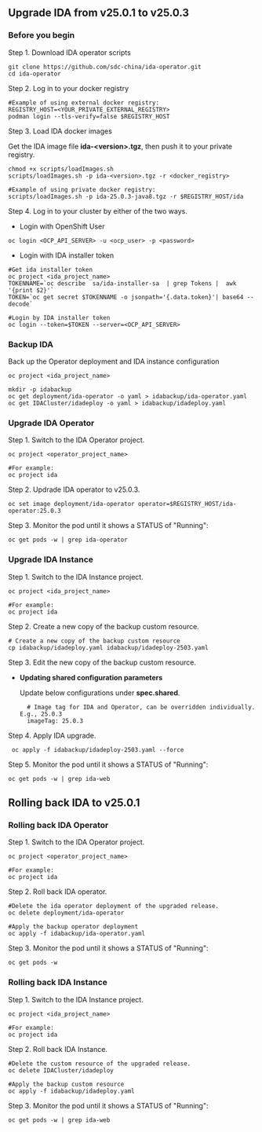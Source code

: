 ## Upgrade IDA from v25.0.1 to v25.0.3

### Before you begin

Step 1. Download IDA operator scripts

```
git clone https://github.com/sdc-china/ida-operator.git
cd ida-operator
```

Step 2. Log in to your docker registry

```
#Example of using external docker registry:
REGISTRY_HOST=<YOUR_PRIVATE_EXTERNAL_REGISTRY>
podman login --tls-verify=false $REGISTRY_HOST
```

Step 3. Load IDA docker images

Get the IDA image file **ida-&lt;version&gt;.tgz**, then push it to your private registry.

```
chmod +x scripts/loadImages.sh
scripts/loadImages.sh -p ida-<version>.tgz -r <docker_registry>
  
#Example of using private docker registry:
scripts/loadImages.sh -p ida-25.0.3-java8.tgz -r $REGISTRY_HOST/ida
```

Step 4. Log in to your cluster by either of the two ways.

- Login with OpenShift User

```
oc login <OCP_API_SERVER> -u <ocp_user> -p <password>
```

- Login with IDA installer token

```
#Get ida installer token
oc project <ida_project_name>
TOKENNAME=`oc describe  sa/ida-installer-sa  | grep Tokens |  awk '{print $2}'`
TOKEN=`oc get secret $TOKENNAME -o jsonpath='{.data.token}'| base64 --decode`

#Login by IDA installer token
oc login --token=$TOKEN --server=<OCP_API_SERVER>

```

### Backup IDA

Back up the Operator deployment and IDA instance configuration

```
oc project <ida_project_name>

mkdir -p idabackup
oc get deployment/ida-operator -o yaml > idabackup/ida-operator.yaml
oc get IDACluster/idadeploy -o yaml > idabackup/idadeploy.yaml
```


### Upgrade IDA Operator

Step 1. Switch to the IDA Operator project.

```
oc project <operator_project_name>

#For example:
oc project ida
```

Step 2. Updrade IDA operator to v25.0.3.

```
oc set image deployment/ida-operator operator=$REGISTRY_HOST/ida-operator:25.0.3
```

Step 3. Monitor the pod until it shows a STATUS of "Running":

```
oc get pods -w | grep ida-operator
```


### Upgrade IDA Instance

Step 1. Switch to the IDA Instance project.

```
oc project <ida_project_name>

#For example:
oc project ida
```

Step 2. Create a new copy of the backup custom resource.

  ```
  # Create a new copy of the backup custom resource
  cp idabackup/idadeploy.yaml idabackup/idadeploy-2503.yaml
  
  ```
  
Step 3. Edit the new copy of the backup custom resource.

- **Updating shared configuration parameters**
  
  Update below configurations under **spec.shared**.


  ```
    # Image tag for IDA and Operator, can be overridden individually. E.g., 25.0.3
    imageTag: 25.0.3
  ```
   
Step 4. Apply IDA upgrade. 

  ```
   oc apply -f idabackup/idadeploy-2503.yaml --force
  ```

Step 5. Monitor the pod until it shows a STATUS of "Running":

```
oc get pods -w | grep ida-web
```


## Rolling back IDA to v25.0.1

### Rolling back IDA Operator

Step 1. Switch to the IDA Operator project.

```
oc project <operator_project_name>

#For example:
oc project ida
```

Step 2. Roll back IDA operator.

```
#Delete the ida operator deployment of the upgraded release.
oc delete deployment/ida-operator

#Apply the backup operator deployment
oc apply -f idabackup/ida-operator.yaml
```

Step 3. Monitor the pod until it shows a STATUS of "Running":

```
oc get pods -w
```


### Rolling back IDA Instance

Step 1. Switch to the IDA Instance project.

```
oc project <ida_project_name>

#For example:
oc project ida
```

Step 2. Roll back IDA Instance.

```
#Delete the custom resource of the upgraded release.
oc delete IDACluster/idadeploy

#Apply the backup custom resource
oc apply -f idabackup/idadeploy.yaml
```

Step 3. Monitor the pod until it shows a STATUS of "Running":

```
oc get pods -w | grep ida-web
```

